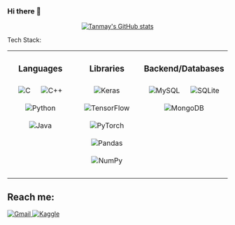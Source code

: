 ### Hi there 👋

<div style="text-align: center">

[![Tanmay's GitHub
stats](https://github-readme-stats.vercel.app/api?username=Tanmay9993&theme=github_light&show_icons=true&include_all_commits=true&hide_border=true)](https://github.com/Tanmay9993/github-readme-stats)

</div

## Tech Stack:

<table>
<tr>
<td valign="top" width="33%">
<div align="center">
<h3>Languages</h2>
<img style="margin: 10px" alt="C"
    src="https://img.shields.io/badge/c%20-%2300599C.svg?&style=for-the-badge&logo=c&logoColor=white" />
<img style="margin: 10px" alt="C++"
    src="https://img.shields.io/badge/c++%20-%2300599C.svg?&style=for-the-badge&logo=c%2B%2B&ogoColor=white" />
<img style="margin: 10px" alt="Python"
    src="https://img.shields.io/badge/python%20-%2314354C.svg?&style=for-the-badge&logo=python&logoColor=white" />
<img style="margin: 10px" alt="Java"
    src="https://img.shields.io/badge/java%20-%2314354C.svg?&style=for-the-badge&logo=javan&logoColor=white&color=blueviolet" />
</div>
</td>
  
 <td valign="top" width="33%">
<div align="center">
<h3>Libraries</h2>

<img style="margin: 10px" alt="Keras"
    src="https://img.shields.io/badge/Keras%20-%23D00000.svg?&style=for-the-badge&logo=Keras&logoColor=white" />
<img style="margin: 10px" alt="TensorFlow"
    src="https://img.shields.io/badge/TensorFlow%20-%23FF6F00.svg?&style=for-the-badge&logo=TensorFlow&logoColor=white" />
<img style="margin: 10px" alt="PyTorch"
    src="https://img.shields.io/badge/PyTorch%20-%23EE4C2C.svg?&style=for-the-badge&logo=PyTorch&logoColor=white" />
<img style="margin: 10px" alt="Pandas"
    src="https://img.shields.io/badge/pandas%20-%23150458.svg?&style=for-the-badge&logo=pandas&logoColor=white" />
<img style="margin: 10px" alt="NumPy"
    src="https://img.shields.io/badge/numpy%20-%23013243.svg?&style=for-the-badge&logo=numpy&logoColor=white" />
</div>
</td>

<td valign="top" width="33%">
<div align="center">
<h3>Backend/Databases</h2>
<img style="margin: 10px" alt="MySQL"
    src="https://img.shields.io/badge/mysql-%2300f.svg?&style=for-the-badge&logo=mysql&logoColor=white" />
<img style="margin: 10px" alt="SQLite"
    src="https://img.shields.io/badge/sqlite-%2307405e.svg?&style=for-the-badge&logo=sqlite&logoColor=white" />
<img style="margin: 10px" alt="MongoDB"
    src="https://img.shields.io/badge/MongoDB-%234ea94b.svg?&style=for-the-badge&logo=mongodb&logoColor=white" />
</div>
</td>
</tr>
</table>

## Reach me:

<a href="mailto:tanmay.unhale.9k@gmail.com">
<img alt="Gmail"
src="https://img.shields.io/badge/Gmail-D14836?style=for-the-badge&logo=gmail&logoColor=white" />
</a>
<a href="https://www.kaggle.com/tanmayunhale">
<img alt="Kaggle"
src="https://img.shields.io/badge/Kaggle%20-%230077B5.svg?&style=for-the-badge&logo=kaggle&logoColor=white" />
</a>
